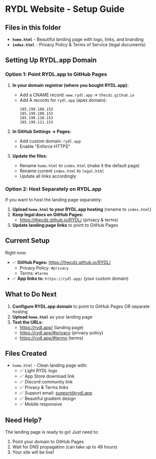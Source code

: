 # RYDL Website - Setup Guide

## Files in this folder

- **`home.html`** - Beautiful landing page with logo, links, and branding
- **`index.html`** - Privacy Policy & Terms of Service (legal documents)

## Setting Up RYDL.app Domain

### Option 1: Point RYDL.app to GitHub Pages

1. **In your domain registrar (where you bought RYDL.app):**
   - Add a CNAME record: `www.rydl.app` → `thecdz.github.io`
   - Add A records for `rydl.app` (apex domain):
     ```
     185.199.108.153
     185.199.109.153
     185.199.110.153
     185.199.111.153
     ```

2. **In GitHub Settings → Pages:**
   - Add custom domain: `rydl.app`
   - Enable "Enforce HTTPS"

3. **Update the files:**
   - Rename `home.html` to `index.html` (make it the default page)
   - Rename current `index.html` to `legal.html`
   - Update all links accordingly

### Option 2: Host Separately on RYDL.app

If you want to host the landing page separately:

1. **Upload `home.html` to your RYDL.app hosting** (rename to `index.html`)
2. **Keep legal docs on GitHub Pages:**
   - https://thecdz.github.io/RYDL/ (privacy & terms)
3. **Update landing page links** to point to GitHub Pages

## Current Setup

Right now:
- ✅ **GitHub Pages:** https://thecdz.github.io/RYDL/
  - Privacy Policy: `#privacy`
  - Terms: `#terms`
- ✅ **App links to:** `https://rydl.app/` (your custom domain)

## What to Do Next

1. **Configure RYDL.app domain** to point to GitHub Pages OR separate hosting
2. **Upload `home.html`** as your landing page
3. **Test the URLs:**
   - https://rydl.app/ (landing page)
   - https://rydl.app/#privacy (privacy policy)
   - https://rydl.app/#terms (terms)

## Files Created

- `home.html` - Clean landing page with:
  - ✅ Light RYDL logo
  - ✅ App Store download link
  - ✅ Discord community link
  - ✅ Privacy & Terms links
  - ✅ Support email: support@rydl.app
  - ✅ Beautiful gradient design
  - ✅ Mobile responsive

## Need Help?

The landing page is ready to go! Just need to:
1. Point your domain to GitHub Pages
2. Wait for DNS propagation (can take up to 48 hours)
3. Your site will be live!
